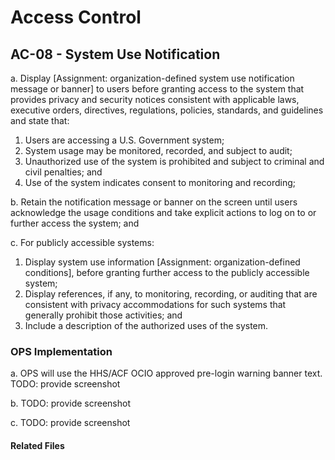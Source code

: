 # Access Control
## AC-08 - System Use Notification

a. Display [Assignment: organization-defined system use notification message or banner] to users before granting access to the system that provides privacy and security notices consistent with applicable laws, executive orders, directives, regulations, policies, standards, and guidelines and state that:

1. Users are accessing a U.S. Government system;
2. System usage may be monitored, recorded, and subject to audit;
3. Unauthorized use of the system is prohibited and subject to criminal and civil penalties; and
4. Use of the system indicates consent to monitoring and recording;

b. Retain the notification message or banner on the screen until users acknowledge the usage conditions and take explicit actions to log on to or further access the system; and

c. For publicly accessible systems:

1. Display system use information [Assignment: organization-defined conditions], before granting further access to the publicly accessible system;
2. Display references, if any, to monitoring, recording, or auditing that are consistent with privacy accommodations for such systems that generally prohibit those activities; and
3. Include a description of the authorized uses of the system.

### OPS Implementation

a. OPS will use the HHS/ACF OCIO approved pre-login warning banner text. TODO: provide screenshot

b. TODO: provide screenshot

c. TODO: provide screenshot

#### Related Files
